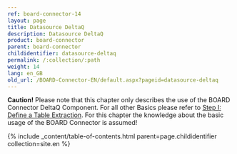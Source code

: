 ```yaml
---
ref: board-connector-14
layout: page
title: Datasource DeltaQ
description: Datasource DeltaQ
product: board-connector
parent: board-connector
childidentifier: datasource-deltaq
permalink: /:collection/:path
weight: 14
lang: en_GB
old_url: /BOARD-Connector-EN/default.aspx?pageid=datasource-deltaq
---
```


**Caution!** Please note that this chapter only describes the use of the BOARD Connector DeltaQ Component. For all other Basics please refer to [Step I: Define a Table Extraction](./getting-started-table/step1-define-table-extraction). For this chapter the knowledge about the basic usage of the BOARD Connector is assumed! 

{% include _content/table-of-contents.html parent=page.childidentifier collection=site.en %}

